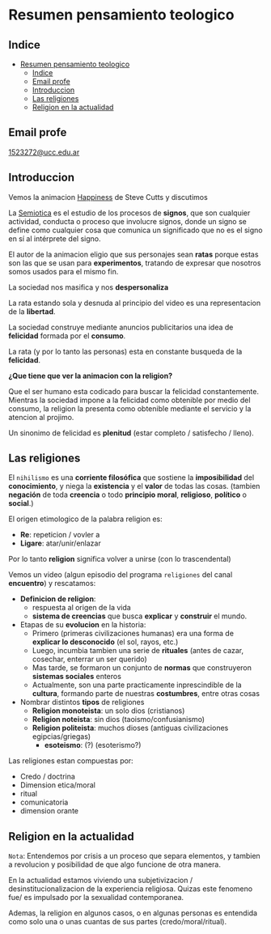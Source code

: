 # Resumen pensamiento teologico

## Indice
- [Resumen pensamiento teologico](#resumen-pensamiento-teologico)
  - [Indice](#indice)
  - [Email profe](#email-profe)
  - [Introduccion](#introduccion)
  - [Las religiones](#las-religiones)
  - [Religion en la actualidad](#religion-en-la-actualidad)

## Email profe

1523272@ucc.edu.ar

## Introduccion

Vemos la animacion [Happiness](https://www.youtube.com/watch?v=e9dZQelULDk&ab_channel=SteveCutts) de Steve Cutts y discutimos

La [Semiotica](https://en.wikipedia.org/wiki/Semiotics) es el estudio de los procesos de **signos**, que son cualquier actividad, conducta o proceso que involucre signos, donde un signo se define como cualquier cosa que comunica un significado que no es el signo en sí al intérprete del signo.

El autor de la animacion eligio que sus personajes sean **ratas** porque estas son las que se usan para **experimentos**, tratando de expresar que nosotros somos usados para el mismo fin.

La sociedad nos masifica y nos **despersonaliza**

La rata estando sola y desnuda al principio del video es una representacion de la **libertad**.

La sociedad construye mediante anuncios publicitarios una idea de **felicidad** formada por el **consumo**.

La rata (y por lo tanto las personas) esta en constante busqueda de la **felicidad**.

**¿Que tiene que ver la animacion con la religion?**

Que el ser humano esta codicado para buscar la felicidad constantemente. Mientras la sociedad impone a la felicidad como obtenible por medio del consumo, la religion la presenta como obtenible mediante el servicio y la atencion al projimo.

Un sinonimo de felicidad es **plenitud** (estar completo / satisfecho / lleno).

## Las religiones

El `nihilismo` es una **corriente filosófica** que sostiene la **imposibilidad** del **conocimiento**, y niega la **existencia** y el **valor** de todas las cosas. (tambien **negación** de toda **creencia** o todo **principio moral**, **religioso**, **político** o **social**.)

El origen etimologico de la palabra religion es:
- **Re**: repeticion / vovler a
- **Ligare**: atar/unir/enlazar

Por lo tanto **religion** significa volver a unirse (con lo trascendental)

Vemos un video (algun episodio del programa `religiones` del canal **encuentro**) y rescatamos:

- **Definicion de religion**: 
  - respuesta al origen de la vida
  - **sistema de creencias** que busca **explicar** y **construir** el mundo.
- Etapas de su **evolucion** en la historia:
  -  Primero (primeras civilizaciones humanas) era una forma de **explicar lo desconocido** (el sol, rayos, etc.)
  -  Luego, incumbia tambien una serie de **rituales** (antes de cazar, cosechar, enterrar un ser querido)
  -  Mas tarde, se formaron un conjunto de **normas** que construyeron **sistemas sociales** enteros
  -  Actualmente, son una parte practicamente inprescindible de la **cultura**, formando parte de nuestras **costumbres**, entre otras cosas
- Nombrar distintos **tipos** de religiones
  - **Religion monoteista**: un solo dios (cristianos)
  - **Religion noteista**: sin dios (taoismo/confusianismo)
  - **Religion politeista**: muchos dioses (antiguas civilizaciones egipcias/griegas)
    - **esoteismo**: (?) (esoterismo?) 

Las religiones estan compuestas por:
- Credo / doctrina
- Dimension etica/moral
- ritual
- comunicatoria
- dimension orante

## Religion en la actualidad

`Nota`: Entendemos por crisis a un proceso que separa elementos, y tambien a revolucion y posibilidad de que algo funcione de otra manera.

En la actualidad estamos viviendo una subjetivizacion / desinstitucionalizacion de la experiencia religiosa. Quizas este fenomeno fue/ es impulsado por la sexualidad contemporanea.

Ademas, la religion en algunos casos, o en algunas personas es entendida como solo una o unas cuantas de sus partes (credo/moral/ritual).

